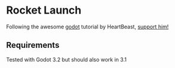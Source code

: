 # Rocket Launch

Following the awesome [godot](https://godotengine.org/) tutorial by HeartBeast, [support him!](https://courses.heartgamedev.com/)

## Requirements

Tested with Godot 3.2 but should also work in 3.1
